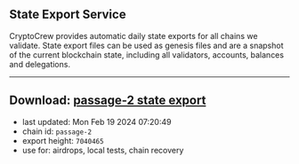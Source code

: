 ## State Export Service
CryptoCrew provides automatic daily state exports for all chains we validate. State export files can be used as genesis files and are a snapshot of the current blockchain state, including all validators, accounts, balances and delegations.

---
**Download: [passage-2 state export](https://dl-eu2.ccvalidators.com/SERVICE/passage/passage-2_export_7040465.json)**
---

- last updated: Mon Feb 19 2024 07:20:49
- chain id: `passage-2`
- export height: `7040465`
- use for: airdrops, local tests, chain recovery
